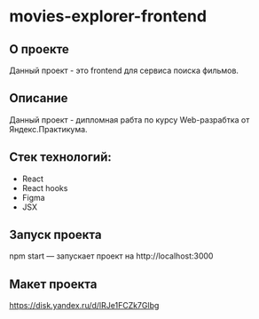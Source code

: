 # movies-explorer-frontend

## О проекте
Данный проект - это frontend для сервиса поиска фильмов.

## Описание
Данный проект - дипломная рабта по курсу Web-разрабтка от Яндекс.Практикума.

## Стек технологий:
- React
- React hooks
- Figma
- JSX

## Запуск проекта
npm start — запускает проект на http://localhost:3000

## Макет проекта
https://disk.yandex.ru/d/lRJe1FCZk7Glbg